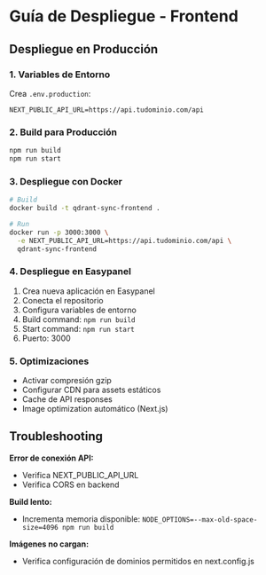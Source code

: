 # Guía de Despliegue - Frontend

## Despliegue en Producción

### 1. Variables de Entorno

Crea `.env.production`:
```env
NEXT_PUBLIC_API_URL=https://api.tudominio.com/api
```

### 2. Build para Producción

```bash
npm run build
npm run start
```

### 3. Despliegue con Docker

```bash
# Build
docker build -t qdrant-sync-frontend .

# Run
docker run -p 3000:3000 \
  -e NEXT_PUBLIC_API_URL=https://api.tudominio.com/api \
  qdrant-sync-frontend
```

### 4. Despliegue en Easypanel

1. Crea nueva aplicación en Easypanel
2. Conecta el repositorio
3. Configura variables de entorno
4. Build command: `npm run build`
5. Start command: `npm run start`
6. Puerto: 3000

### 5. Optimizaciones

- Activar compresión gzip
- Configurar CDN para assets estáticos
- Cache de API responses
- Image optimization automático (Next.js)

## Troubleshooting

**Error de conexión API:**
- Verifica NEXT_PUBLIC_API_URL
- Verifica CORS en backend

**Build lento:**
- Incrementa memoria disponible: `NODE_OPTIONS=--max-old-space-size=4096 npm run build`

**Imágenes no cargan:**
- Verifica configuración de dominios permitidos en next.config.js
